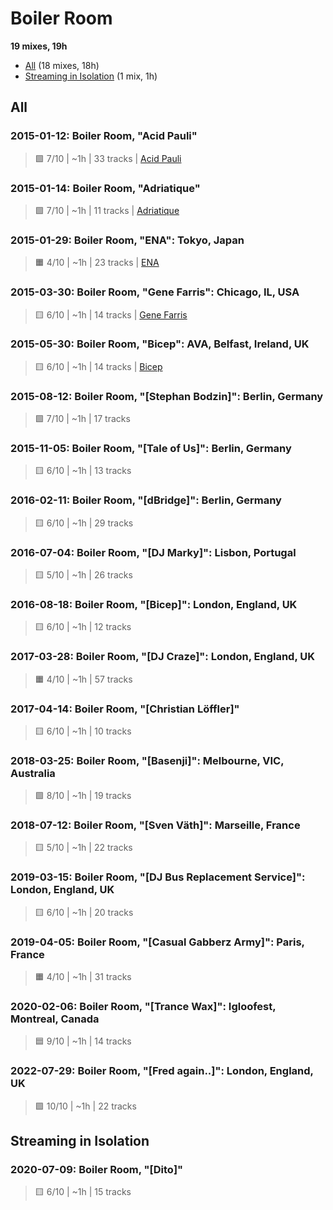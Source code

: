# Boiler Room

<!-- toc:start -->

**19 mixes, 19h**

- [All](#all) (18 mixes, 18h)
- [Streaming in Isolation](#streaming-in-isolation) (1 mix, 1h)
<!-- toc:end -->

## All

### 2015-01-12: Boiler Room, "Acid Pauli"

> 🟩 7/10 | ~1h | 33 tracks | [Acid Pauli](https://rateyourmusic.com/artist/acid-pauli)

### 2015-01-14: Boiler Room, "Adriatique"

> 🟩 7/10 | ~1h | 11 tracks | [Adriatique](https://rateyourmusic.com/artist/adriatique)

### 2015-01-29: Boiler Room, "ENA": Tokyo, Japan

> 🟧 4/10 | ~1h | 23 tracks | [ENA](https://rateyourmusic.com/artist/ena_f2)

### 2015-03-30: Boiler Room, "Gene Farris": Chicago, IL, USA

> 🟨 6/10 | ~1h | 14 tracks | [Gene Farris](https://rateyourmusic.com/artist/gene-farris)

### 2015-05-30: Boiler Room, "Bicep": AVA, Belfast, Ireland, UK

> 🟨 6/10 | ~1h | 14 tracks | [Bicep](https://rateyourmusic.com/artist/bicep)

### 2015-08-12: Boiler Room, "[Stephan Bodzin]": Berlin, Germany

> 🟩 7/10 | ~1h | 17 tracks

### 2015-11-05: Boiler Room, "[Tale of Us]": Berlin, Germany

> 🟨 6/10 | ~1h | 13 tracks

### 2016-02-11: Boiler Room, "[dBridge]": Berlin, Germany

> 🟨 6/10 | ~1h | 29 tracks

### 2016-07-04: Boiler Room, "[DJ Marky]": Lisbon, Portugal

> 🟨 5/10 | ~1h | 26 tracks

### 2016-08-18: Boiler Room, "[Bicep]": London, England, UK

> 🟨 6/10 | ~1h | 12 tracks

### 2017-03-28: Boiler Room, "[DJ Craze]": London, England, UK

> 🟧 4/10 | ~1h | 57 tracks

### 2017-04-14: Boiler Room, "[Christian Löffler]"

> 🟨 6/10 | ~1h | 10 tracks

### 2018-03-25: Boiler Room, "[Basenji]": Melbourne, VIC, Australia

> 🟩 8/10 | ~1h | 19 tracks

### 2018-07-12: Boiler Room, "[Sven Väth]": Marseille, France

> 🟨 5/10 | ~1h | 22 tracks

### 2019-03-15: Boiler Room, "[DJ Bus Replacement Service]": London, England, UK

> 🟨 6/10 | ~1h | 20 tracks

### 2019-04-05: Boiler Room, "[Casual Gabberz Army]": Paris, France

> 🟧 4/10 | ~1h | 31 tracks

### 2020-02-06: Boiler Room, "[Trance Wax]": Igloofest, Montreal, Canada

> 🟦 9/10 | ~1h | 14 tracks

### 2022-07-29: Boiler Room, "[Fred again..]": London, England, UK

> 🟪 10/10 | ~1h | 22 tracks

## Streaming in Isolation

### 2020-07-09: Boiler Room, "[Dito]"

> 🟨 6/10 | ~1h | 15 tracks
